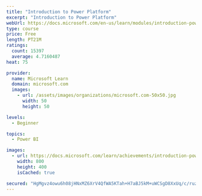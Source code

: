 ```yaml
---
title: "Introduction to Power Platform"
excerpt: "Introduction to Power Platform"
webUrl: https://docs.microsoft.com/en-us/learn/modules/introduction-power-platform/
type: course
price: Free
length: PT21M
ratings:
  count: 15397
  average: 4.7160487
heat: 75

provider:
  name: Microsoft Learn
  domain: microsoft.com
  images:
    - url: /assets/images/organizations/microsoft.com-50x50.jpg
      width: 50
      height: 50

levels:
  - Beginner

topics:
  - Power BI

images:
  - url: https://docs.microsoft.com/learn/achievements/introduction-power-platform-social.png
    width: 800
    height: 400
    isCached: true

secured: "HgMgvz4owu6h08jHNxMZ6XrV4QfWA5KTah+H7aBJ5kM+uWCSgD8XxUq/c/ruzO3d0UzLIttMgfLGerTGV1S15o3f+lFMQhL6GHqCi+s96d+nfDwF+4+cCxISbL5Lg68Q4Uokuk9fRG1/Rr4Pl2UVjjcjv71eVVU3YS5FcOZEPfaxxaNiMLF8zm599Wl0XffB6qeVN4OdqrSBqNcy5hCPNNwrBu+lONbEToSenusUq3CoNKlWopzlKRMy8QkAx1WtRYVcaJNKIDo9syJ+l0XgdYD/Y3qkBY/vie/KdDesWoszn3IMglJWiZlulO1oBI4A7eIe3jCP6yQNIdbKzrGEpeWNTwhEQCbQBPhtMdO926/qFBoyL0LKd/Dgck4IlcbhOXOkf0HUNdKQlGzS5oCkvS8D50XANh2o06D+0Q2MPkgrvzOwrpYqGryydebFxFwa;s80778Bgz26WL8qNaTnQ1w=="
---
```


